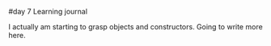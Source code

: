 #day 7 Learning journal

I actually am starting to grasp objects and constructors. 
Going to write more here.


